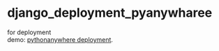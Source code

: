 # django_deployment_pyanywharee
for deployment
<br>demo: [pythonanywhere deployment](https://kotebeg.pythonanywhere.com/app26/).
